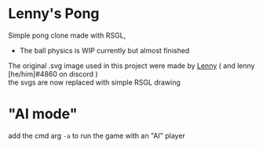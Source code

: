 # Lenny's Pong

Simple pong clone made with RSGL,

- The ball physics is WIP currently but almost finished

The original .svg image used in this project were made by [Lenny](https://github.com/rofle44-git) ( and lenny [he/him]#4860 on discord )\
the svgs are now replaced with simple RSGL drawing

# "AI mode"
add the cmd arg `-a` to run the game with an "AI" player